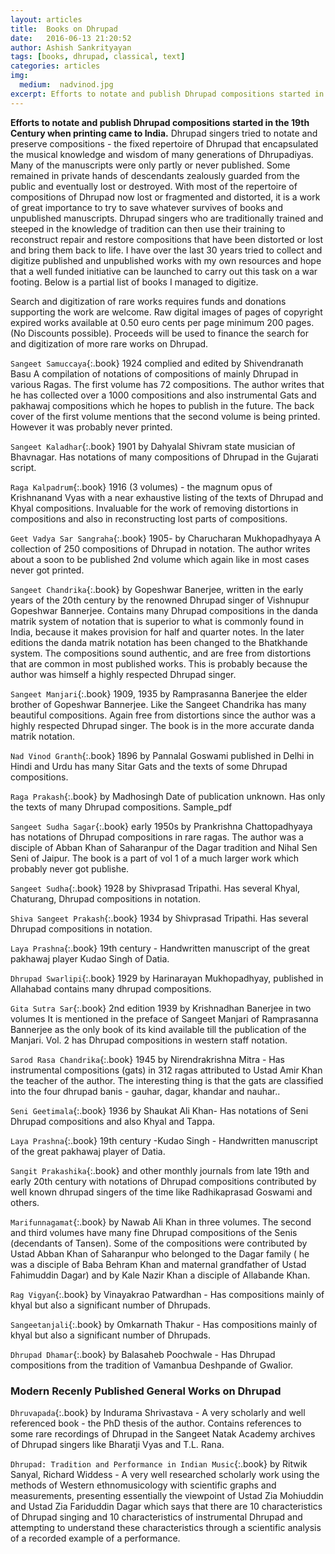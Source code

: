 ```yaml
---
layout: articles
title:  Books on Dhrupad
date:   2016-06-13 21:20:52
author: Ashish Sankrityayan
tags: [books, dhrupad, classical, text]
categories: articles
img:
  medium:  nadvinod.jpg
excerpt: Efforts to notate and publish Dhrupad compositions started in the 19th Century when printing came to India. Dhrupad singers tried to notate and preserve compositions - the fixed repertoire of Dhrupad that encapsulated the musical knowledge and wisdom of many generations of Dhrupadiyas.
---
```

**Efforts to notate and publish Dhrupad compositions started in the 19th Century when printing came to India.** Dhrupad singers tried to notate and preserve compositions - the fixed repertoire of Dhrupad that encapsulated the musical knowledge and wisdom of many generations of Dhrupadiyas. Many of the manuscripts were only partly or never published. Some remained in private hands of descendants zealously guarded from the public and eventually lost or destroyed. With most of the repertoire of compositions of Dhrupad now lost or fragmented and distorted, it is a work of great importance to try to save whatever survives of books and unpublished manuscripts. Dhrupad singers who are traditionally trained and steeped in the knowledge of tradition can then use their training to reconstruct repair and restore compositions that have been distorted or lost and bring them back to life. I have over the last 30 years tried to collect and digitize published and unpublished works with my own resources and hope that a well funded initiative can be launched to carry out this task on a war footing. Below is a partial list of books I managed to digitize.

Search and digitization of rare works requires funds and donations supporting the work are welcome. Raw digital images of pages of copyright expired works available at 0.50 euro cents per page minimum 200 pages. (No Discounts possible). Proceeds will be used to finance the search for and digitization of more rare works on Dhrupad.

`Sangeet Samuccaya`{:.book} 1924 complied and edited by Shivendranath Basu A compilation of notations of compositions of mainly Dhrupad in various Ragas. The first volume has 72 compositions. The author writes that he has collected over a 1000 compositions and also instrumental Gats and pakhawaj compositions which he hopes to publish in the future. The back cover of the first volume mentions that the second volume is being printed. However it was probably never printed.

`Sangeet Kaladhar`{:.book} 1901 by Dahyalal Shivram state musician of Bhavnagar. Has notations of many compositions of Dhrupad in the Gujarati script.

`Raga Kalpadrum`{:.book} 1916 (3 volumes) - the magnum opus of Krishnanand Vyas with a near exhaustive listing of the texts of Dhrupad and Khyal compositions. Invaluable for the work of removing distortions in compositions and also in reconstructing lost parts of compositions.

`Geet Vadya Sar Sangraha`{:.book} 1905- by Charucharan Mukhopadhyaya A collection of 250 compositions of Dhrupad in notation. The author writes about a soon to be published 2nd volume which again like in most cases never got printed.

`Sangeet Chandrika`{:.book} by Gopeshwar Banerjee,  written in the early years of the 20th century by the renowned Dhrupad singer of Vishnupur Gopeshwar Bannerjee. Contains many  Dhrupad compositions in the danda matrik  system of notation that is superior to what is commonly found in India, because it makes provision for half and quarter  notes. In the later editions the danda matrik notation has been changed to the Bhatkhande system. The compositions sound authentic, and are free from distortions that are common in most published works. This is  probably because the author was himself a highly respected Dhrupad singer.

`Sangeet Manjari`{:.book} 1909, 1935 by Ramprasanna Banerjee the elder brother of Gopeshwar Bannerjee. Like the Sangeet Chandrika has many beautiful compositions. Again free from distortions since the author was a highly respected Dhrupad singer. The book is in the more accurate danda matrik notation.

`Nad Vinod Granth`{:.book} 1896 by Pannalal Goswami published in Delhi in Hindi and Urdu  has many  Sitar Gats  and the texts of some Dhrupad compositions.

`Raga Prakash`{:.book} by Madhosingh Date of publication unknown. Has only the texts of many Dhrupad compositions. Sample_pdf

`Sangeet Sudha Sagar`{:.book} early 1950s by Prankrishna Chattopadhyaya has notations of Dhrupad compositions in rare ragas. The author was a disciple of Abban Khan of Saharanpur of the Dagar tradition and Nihal Sen Seni of Jaipur. The book is a part of vol 1 of a much larger work which probably never got publishe.

`Sangeet Sudha`{:.book} 1928 by Shivprasad Tripathi. Has several Khyal, Chaturang, Dhrupad compositions in notation.

`Shiva Sangeet Prakash`{:.book} 1934 by Shivprasad Tripathi. Has several Dhrupad compositions in notation.

`Laya Prashna`{:.book} 19th century - Handwritten manuscript of the great pakhawaj player Kudao Singh of Datia.

`Dhrupad Swarlipi`{:.book} 1929 by Harinarayan Mukhopadhyay, published in Allahabad contains many dhrupad  compositions.

`Gita Sutra Sar`{:.book} 2nd edition 1939 by Krishnadhan Banerjee in two volumes It is mentioned in the preface of Sangeet Manjari of Ramprasanna Bannerjee as the only book of its kind available till the publication of the Manjari. Vol. 2 has Dhrupad compositions in western staff notation.

`Sarod Rasa Chandrika`{:.book} 1945 by Nirendrakrishna Mitra - Has instrumental compositions (gats) in 312 ragas attributed to Ustad Amir Khan the teacher of the author. The interesting thing is that the gats are classified into the four dhrupad banis - gauhar, dagar, khandar and nauhar..

`Seni Geetimala`{:.book} 1936 by Shaukat Ali Khan- Has notations of Seni Dhrupad compositions and also Khyal and Tappa.

`Laya Prashna`{:.book} 19th century -Kudao Singh - Handwritten manuscript of the great pakhawaj player of Datia.

`Sangit Prakashika`{:.book} and other monthly journals from late 19th and early 20th century with notations of Dhrupad compositions contributed by well known dhrupad singers of the time like Radhikaprasad Goswami and others.

`Marifunnagamat`{:.book} by Nawab Ali Khan in three volumes. The second and third volumes have many fine Dhrupad compositions of the Senis (decendants of Tansen). Some of the compositions were contributed by Ustad Abban Khan of Saharanpur who belonged to the Dagar family ( he was a disciple of Baba Behram Khan and maternal grandfather of Ustad Fahimuddin Dagar) and by Kale Nazir Khan a disciple of Allabande Khan.

`Rag Vigyan`{:.book} by Vinayakrao Patwardhan - Has compositions mainly of khyal but also a significant number of Dhrupads.

`Sangeetanjali`{:.book} by Omkarnath Thakur - Has compositions mainly of khyal but also a significant number of Dhrupads.

`Dhrupad Dhamar`{:.book} by Balasaheb Poochwale - Has Dhrupad compositions from the tradition of Vamanbua Deshpande of Gwalior.

<h3>Modern Recenly Published General Works on Dhrupad</h3>

`Dhruvapada`{:.book} by Indurama Shrivastava - A very scholarly and well referenced book - the PhD thesis of the author. Contains references to some rare recordings of Dhrupad in the Sangeet Natak Academy archives of Dhrupad singers like Bharatji Vyas and T.L. Rana.

`Dhrupad: Tradition and Performance in Indian Music`{:.book} by Ritwik Sanyal, Richard Widdess - A very well researched scholarly work using the methods of Western ethnomusicology with scientific graphs and measurements, presenting essentially the viewpoint of Ustad Zia Mohiuddin and Ustad Zia Fariduddin Dagar which says that there are 10 characteristics of Dhrupad singing and 10 characteristics of instrumental Dhrupad and attempting to understand these characteristics through a scientific analysis of a recorded example of a performance.
